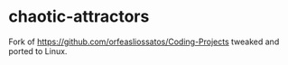 # chaotic-attractors
Fork of https://github.com/orfeasliossatos/Coding-Projects tweaked and ported to Linux.
